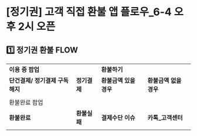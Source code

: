 # [정기권] 고객 직접 환불 앱 플로우_6-4 오후 2시 오픈

**1️⃣ 정기권 환불 FLOW**
-------------------

|  |  |  |  |
| --- | --- | --- | --- |
| **이용 중 팝업** | | **환불하기** | |
| **단건결제/ 정기결제 구독해지** | **정기결제** | **환불금액 있을 경우** | **환불금액 없을 경우** |
|  |  |  |  |
| 환불완료 팝업 | | | |
| **환불완료** | **환불실패** | **결제수단 이슈** | **카톡\_고객센터** |
|  |  |  | |